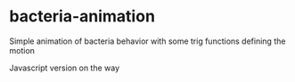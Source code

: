 # bacteria-animation

Simple animation of bacteria behavior with some trig functions defining the motion

Javascript version on the way
